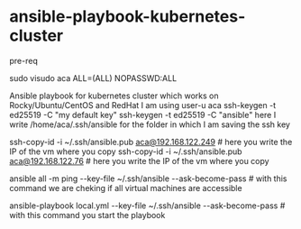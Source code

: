 # ansible-playbook-kubernetes-cluster

pre-req

sudo visudo 
aca ALL=(ALL) NOPASSWD:ALL


Ansible playbook for kubernetes cluster which works on Rocky/Ubuntu/CentOS and RedHat
I am using user-u aca
ssh-keygen -t ed25519 -C "my default key" 
ssh-keygen -t ed25519 -C "ansible"   here I write /home/aca/.ssh/ansible for the folder in which I am saving the ssh key

ssh-copy-id -i ~/.ssh/ansible.pub aca@192.168.122.249  # here you write the IP of the vm where you copy 
ssh-copy-id -i ~/.ssh/ansible.pub aca@192.168.122.76   # here you write the IP of the vm where you copy 


ansible all -m ping --key-file ~/.ssh/ansible --ask-become-pass  # with this command we are cheking if all virtual machines are accessible

ansible-playbook local.yml --key-file ~/.ssh/ansible --ask-become-pass  # with this command you start the playbook
